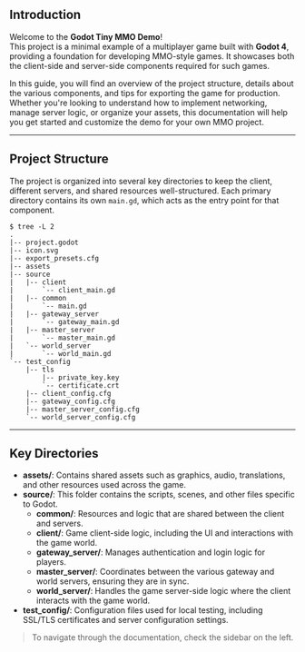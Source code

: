 ## Introduction

Welcome to the **Godot Tiny MMO Demo**!  
This project is a minimal example of a multiplayer game built with **Godot 4**, providing a foundation for developing MMO-style games. It showcases both the client-side and server-side components required for such games.

In this guide, you will find an overview of the project structure, details about the various components, and tips for exporting the game for production. Whether you're looking to understand how to implement networking, manage server logic, or organize your assets, this documentation will help you get started and customize the demo for your own MMO project.

---

## Project Structure

The project is organized into several key directories to keep the client, different servers, and shared resources well-structured. Each primary directory contains its own `main.gd`, which acts as the entry point for that component.

```
$ tree -L 2
.
|-- project.godot
|-- icon.svg
|-- export_presets.cfg
|-- assets
|-- source
|   |-- client
|		`-- client_main.gd
|   |-- common
|		`-- main.gd
|   |-- gateway_server
|		`-- gateway_main.gd
|   |-- master_server
|		`-- master_main.gd
|   `-- world_server
|		`-- world_main.gd
`-- test_config
    |-- tls
		|-- private_key.key
		`-- certificate.crt
    |-- client_config.cfg
    |-- gateway_config.cfg
    |-- master_server_config.cfg
    `-- world_server_config.cfg
```

---

## Key Directories

- **assets/**: Contains shared assets such as graphics, audio, translations, and other resources used across the game.
- **source/**: This folder contains the scripts, scenes, and other files specific to Godot.
    - **common/**: Resources and logic that are shared between the client and servers.
    - **client/**: Game client-side logic, including the UI and interactions with the game world.
    - **gateway_server/**: Manages authentication and login logic for players.
    - **master_server/**: Coordinates between the various gateway and world servers, ensuring they are in sync.
    - **world_server/**: Handles the game server-side logic where the client interacts with the game world.
- **test_config/**: Configuration files used for local testing, including SSL/TLS certificates and server configuration settings.

> To navigate through the documentation, check the sidebar on the left.
